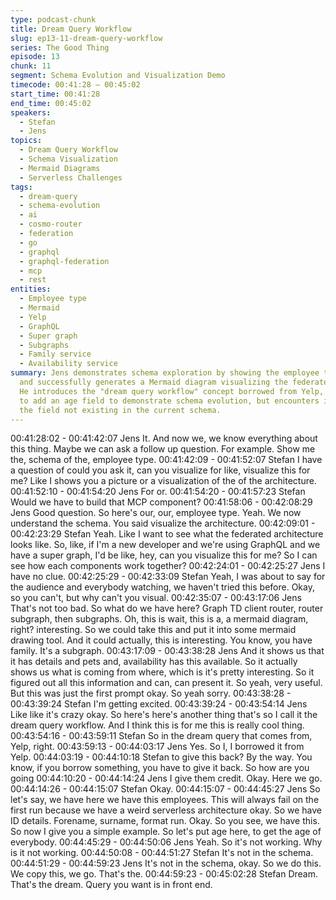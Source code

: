 ```yaml
---
type: podcast-chunk
title: Dream Query Workflow
slug: ep13-11-dream-query-workflow
series: The Good Thing
episode: 13
chunk: 11
segment: Schema Evolution and Visualization Demo
timecode: 00:41:28 – 00:45:02
start_time: 00:41:28
end_time: 00:45:02
speakers:
  - Stefan
  - Jens
topics:
  - Dream Query Workflow
  - Schema Visualization
  - Mermaid Diagrams
  - Serverless Challenges
tags:
  - dream-query
  - schema-evolution
  - ai
  - cosmo-router
  - federation
  - go
  - graphql
  - graphql-federation
  - mcp
  - rest
entities:
  - Employee type
  - Mermaid
  - Yelp
  - GraphQL
  - Super graph
  - Subgraphs
  - Family service
  - Availability service
summary: Jens demonstrates schema exploration by showing the employee type details
  and successfully generates a Mermaid diagram visualizing the federated architecture.
  He introduces the "dream query workflow" concept borrowed from Yelp, attempting
  to add an age field to demonstrate schema evolution, but encounters issues due to
  the field not existing in the current schema.
---
```


00:41:28:02 - 00:41:42:07
Jens
It. And now we, we know everything about this thing. Maybe we can ask a follow up question.
For example. Show me the, schema of the, employee type.
00:41:42:09 - 00:41:52:07
Stefan
I have a question of could you ask it, can you visualize for like, visualize this for me? Like I
shows you a picture or a visualization of the of the architecture.
00:41:52:10 - 00:41:54:20
Jens
For or.
00:41:54:20 - 00:41:57:23
Stefan
Would we have to build that MCP component?
00:41:58:06 - 00:42:08:29
Jens
Good question. So here's our, our, employee type. Yeah. We now understand the schema. You
said visualize the architecture.
00:42:09:01 - 00:42:23:29
Stefan
Yeah. Like I want to see what the federated architecture looks like. So, like, if I'm a new
developer and we're using GraphQL and we have a super graph, I'd be like, hey, can you
visualize this for me? So I can see how each components work together?
00:42:24:01 - 00:42:25:27
Jens
I have no clue.
00:42:25:29 - 00:42:33:09
Stefan
Yeah, I was about to say for the audience and everybody watching, we haven't tried this before.
Okay, so you can't, but why can't you visual.
00:42:35:07 - 00:43:17:06
Jens
That's not too bad. So what do we have here? Graph TD client router, router subgraph, then
subgraphs. Oh, this is wait, this is a, a mermaid diagram, right? interesting. So we could take
this and put it into some mermaid drawing tool. And it could actually, this is interesting. You
know, you have family. It's a subgraph.
00:43:17:09 - 00:43:38:28
Jens
And it shows us that it has details and pets and, availability has this available. So it actually
shows us what is coming from where, which is it's pretty interesting. So it figured out all this
information and can, can present it. So yeah, very useful. But this was just the first prompt okay.
So yeah sorry.
00:43:38:28 - 00:43:39:24
Stefan
I'm getting excited.
00:43:39:24 - 00:43:54:14
Jens
Like like it's crazy okay. So here's here's another thing that's so I call it the dream query
workflow. And I think this is for me this is really cool thing.
00:43:54:16 - 00:43:59:11
Stefan
So in the dream query that comes from, Yelp, right.
00:43:59:13 - 00:44:03:17
Jens
Yes. So I, I borrowed it from Yelp.
00:44:03:19 - 00:44:10:18
Stefan
to give this back?
By the way. You know, if you borrow something, you have to give it back. So how are you going
00:44:10:20 - 00:44:14:24
Jens
I give them credit. Okay. Here we go.
00:44:14:26 - 00:44:15:07
Stefan
Okay.
00:44:15:07 - 00:44:45:27
Jens
So let's say, we have here we have this employees. This will always fail on the first run because
we have a weird serverless architecture okay. So we have ID details. Forename, surname,
format run. Okay. So you see, we have this. So now I give you a simple example. So let's put
age here, to get the age of everybody.
00:44:45:29 - 00:44:50:06
Jens
Yeah. So it's not working. Why is it not working.
00:44:50:08 - 00:44:51:27
Stefan
It's not in the schema.
00:44:51:29 - 00:44:59:23
Jens
It's not in the schema, okay. So we do this. We copy this, we go. That's the.
00:44:59:23 - 00:45:02:28
Stefan
Dream. That's the dream. Query you want is in front end.